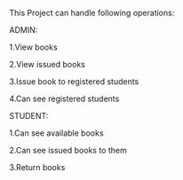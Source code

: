 This Project can handle following operations:

ADMIN:

1.View books

2.View issued books

3.Issue book to registered students

4.Can see registered students




STUDENT:

1.Can see available books

2.Can see issued books to them

3.Return books
